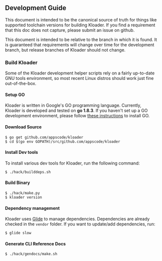 ## Development Guide
This document is intended to be the canonical source of truth for things like supported toolchain versions for building Kloader.
If you find a requirement that this doc does not capture, please submit an issue on github.

This document is intended to be relative to the branch in which it is found. It is guaranteed that requirements will change over time
for the development branch, but release branches of Kloader should not change.

### Build Kloader
Some of the Kloader development helper scripts rely on a fairly up-to-date GNU tools environment, so most recent Linux distros should
work just fine out-of-the-box.

#### Setup GO
Kloader is written in Google's GO programming language. Currently, Kloader is developed and tested on **go 1.8.3**. If you haven't set up a GO
development environment, please follow [these instructions](https://golang.org/doc/code.html) to install GO.

#### Download Source

```console
$ go get github.com/appscode/kloader
$ cd $(go env GOPATH)/src/github.com/appscode/kloader
```

#### Install Dev tools
To install various dev tools for Kloader, run the following command:
```console
$ ./hack/builddeps.sh
```

#### Build Binary
```
$ ./hack/make.py
$ kloader version
```

#### Dependency management
Kloader uses [Glide](https://github.com/Masterminds/glide) to manage dependencies. Dependencies are already checked in the `vendor` folder.
If you want to update/add dependencies, run:
```console
$ glide slow
```

#### Generate CLI Reference Docs
```console
$ ./hack/gendocs/make.sh
```
